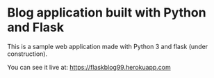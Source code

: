 # Blog application built with Python and Flask

This is a sample web application made with Python 3 and flask (under construction).

You can see it live at: https://flaskblog99.herokuapp.com